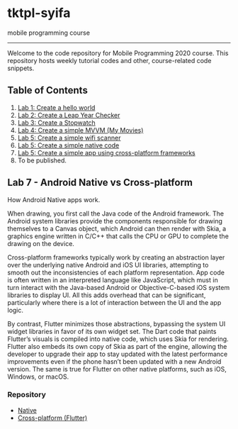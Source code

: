 # tktpl-syifa
mobile programming course

* * *

Welcome to the code repository for Mobile Programming 2020 course.
This repository hosts weekly tutorial codes and other, course-related
code snippets.

## Table of Contents

1. [Lab 1: Create a hello world](https://github.com/sarsyifa/learn-tktpl-1706022073/tree/lab-1)
2. [Lab 2: Create a Leap Year Checker](https://github.com/sarsyifa/learn-tktpl-1706022073/tree/lab-2)
3. [Lab 3: Create a Stopwatch](https://github.com/sarsyifa/learn-tktpl-1706022073/tree/lab-3)
4. [Lab 4: Create a simple MVVM (My Movies) ](https://github.com/sarsyifa/learn-tktpl-1706022073/tree/lab-4)
5. [Lab 5: Create a simple wifi scanner](https://github.com/sarsyifa/learn-tktpl-1706022073/tree/lab-5)
6. [Lab 5: Create a simple native code](https://github.com/sarsyifa/learn-tktpl-1706022073/tree/lab-6)
7. [Lab 5: Create a simple app using cross-platform frameworks](https://github.com/sarsyifa/tktpl-lab7-1706022073)
8. To be published.

## Lab 7 - Android Native vs Cross-platform

How Android Native apps work.

When drawing, you first call the Java code of the Android framework.
The Android system libraries provide the components responsible for drawing themselves to a
Canvas object, which Android can then render with Skia, a graphics engine written in C/C++ that
calls the CPU or GPU to complete the drawing on the device.

Cross-platform frameworks typically work by creating an abstraction layer over the underlying
native Android and iOS UI libraries, attempting to smooth out the inconsistencies of each platform
representation. App code is often written in an interpreted language like JavaScript,
which must in turn interact with the Java-based Android or Objective-C-based iOS system libraries
to display UI. All this adds overhead that can be significant, particularly where there is a lot of
interaction between the UI and the app logic.

By contrast, Flutter minimizes those abstractions, bypassing the system UI widget libraries in
favor of its own widget set. The Dart code that paints Flutter’s visuals is compiled into native
code, which uses Skia for rendering. Flutter also embeds its own copy of Skia as part of the engine,
 allowing the developer to upgrade their app to stay updated with the latest performance improvements
 even if the phone hasn’t been updated with a new Android version. The same is true for Flutter on
 other native platforms, such as iOS, Windows, or macOS.

### Repository
- [Native](https://github.com/sarsyifa/learn-tktpl-1706022073/tree/lab-7)
- [Cross-platform (Flutter)](https://github.com/sarsyifa/tktpl-lab7-1706022073)